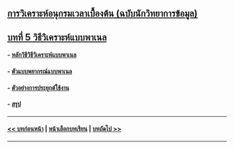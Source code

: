 ## [การวิเคราะห์อนุกรมเวลาเบื้องต้น (ฉบับนักวิทยาการข้อมูล)](../README.md)
## [บทที่ 5 วิธีวิเคราะห์แบบพาเนล](README.md)
#### - [หลักวิธีวิธีวิเคราะห์แบบพาเนล](0501.md)
#### - [ตัวแบบพยากรณ์แบบพาเนล](0502.md)
#### - [ตัวอย่างการประยุกต์ใช้งาน](0503.md)
#### - [สรุป](0510.md)
---
#### [<< บทก่อนหน้า](../Chapter04/README.md) | [หน้าเลือกบทเรียน](../README.md) | [บทถัดไป >>](../Chapter06/README.md)
---
